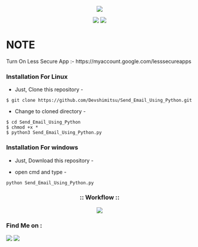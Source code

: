 <!-- Devshimitsu -->

<p align="center">
  <img src="https://i.ibb.co/qJk06vk/dev.png">
</p>


<p align="center">
  <img src="https://img.shields.io/badge/Author-Devshimitsu-cyan?style=flat-square">
  <img src="https://img.shields.io/badge/Written%20In-Python-cyan?style=flat-square">
</p>

<p align="center"></p>

<h1>NOTE</h1>Turn On Less Secure App :- https://myaccount.google.com/lesssecureapps

### Installation For Linux

- Just, Clone this repository -
```
$ git clone https://github.com/Devshimitsu/Send_Email_Using_Python.git
```

- Change to cloned directory  -
```
$ cd Send_Email_Using_Python
$ chmod +x *
$ python3 Send_Email_Using_Python.py 
```


### Installation For windows

- Just, Download this repository -

- open cmd and type -
```
python Send_Email_Using_Python.py
```


<h3 align="center">
:: Workflow ::
</h3>
<p align="center">
<img src="https://i.imgur.com/iWFKT00.png"/>
</p>




### Find Me on :
<p align="left">
  <a href="https://github.com/Devshimitsu" target="_blank"><img src="https://img.shields.io/badge/Github-Devshimitsu-green?style=for-the-badge&logo=github"></a>
  <a href="https://www.instagram.com/devshimitsu" target="_blank"><img src="https://img.shields.io/badge/IG-%40devshimitsu-red?style=for-the-badge&logo=instagram"></a>
  
</p>

